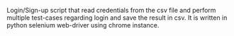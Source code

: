 Login/Sign-up script that read credentials from the csv file and perform multiple test-cases regarding login and save the result in csv. It is written in python selenium web-driver using chrome instance.
